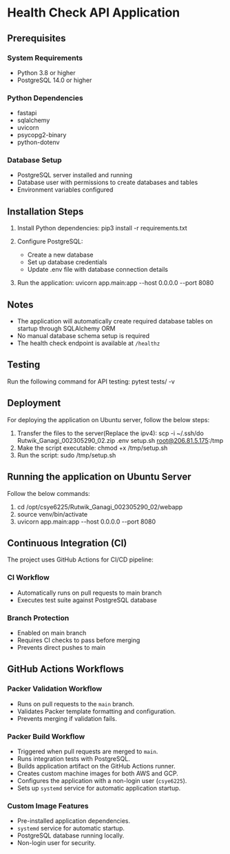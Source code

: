 # Health Check API Application

## Prerequisites

### System Requirements
- Python 3.8 or higher
- PostgreSQL 14.0 or higher

### Python Dependencies
- fastapi
- sqlalchemy
- uvicorn
- psycopg2-binary
- python-dotenv


### Database Setup
- PostgreSQL server installed and running
- Database user with permissions to create databases and tables
- Environment variables configured


## Installation Steps

1. Install Python dependencies:
pip3 install -r requirements.txt

2. Configure PostgreSQL:
   - Create a new database
   - Set up database credentials
   - Update .env file with database connection details

3. Run the application:
uvicorn app.main:app --host 0.0.0.0 --port 8080


## Notes
- The application will automatically create required database tables on startup through SQLAlchemy ORM
- No manual database schema setup is required
- The health check endpoint is available at `/healthz`

## Testing
Run the following command for API testing:
pytest tests/ -v

## Deployment
For deploying the application on Ubuntu server, follow the below steps:
1) Transfer the files to the server(Replace the ipv4):
   scp -i ~/.ssh/do Rutwik_Ganagi_002305290_02.zip .env setup.sh root@206.81.5.175:/tmp
2) Make the script executable:
   chmod +x /tmp/setup.sh   
3) Run the script:
   sudo /tmp/setup.sh

## Running the application on Ubuntu Server
Follow the below commands:
1) cd /opt/csye6225/Rutwik_Ganagi_002305290_02/webapp
2) source venv/bin/activate
3) uvicorn app.main:app --host 0.0.0.0 --port 8080

## Continuous Integration (CI)
The project uses GitHub Actions for CI/CD pipeline:

### CI Workflow
- Automatically runs on pull requests to main branch
- Executes test suite against PostgreSQL database

### Branch Protection
- Enabled on main branch
- Requires CI checks to pass before merging
- Prevents direct pushes to main

## GitHub Actions Workflows

### Packer Validation Workflow
- Runs on pull requests to the `main` branch.
- Validates Packer template formatting and configuration.
- Prevents merging if validation fails.

### Packer Build Workflow
- Triggered when pull requests are merged to `main`.
- Runs integration tests with PostgreSQL.
- Builds application artifact on the GitHub Actions runner.
- Creates custom machine images for both AWS and GCP.
- Configures the application with a non-login user (`csye6225`).
- Sets up `systemd` service for automatic application startup.

### Custom Image Features
- Pre-installed application dependencies.
- `systemd` service for automatic startup.
- PostgreSQL database running locally.
- Non-login user for security.

